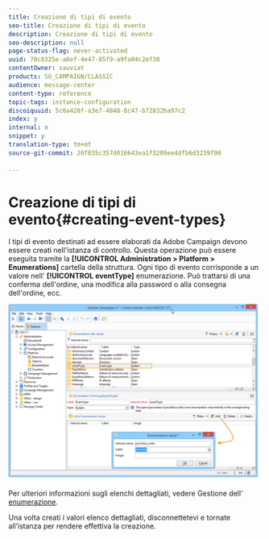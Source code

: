 ```yaml
---
title: Creazione di tipi di evento
seo-title: Creazione di tipi di evento
description: Creazione di tipi di evento
seo-description: null
page-status-flag: never-activated
uuid: 70c8325e-a6ef-4e47-85f9-a9fa04c2ef30
contentOwner: sauviat
products: SG_CAMPAIGN/CLASSIC
audience: message-center
content-type: reference
topic-tags: instance-configuration
discoiquuid: 5c0a428f-a3e7-4848-8c47-b72832ba97c2
index: y
internal: n
snippet: y
translation-type: tm+mt
source-git-commit: 20f835c357d016643ea1f3209ee4dfb6d3239f90

---
```



# Creazione di tipi di evento{#creating-event-types}

I tipi di evento destinati ad essere elaborati da Adobe Campaign devono essere creati nell&#39;istanza di controllo. Questa operazione può essere eseguita tramite la **[!UICONTROL Administration > Platform > Enumerations]** cartella della struttura. Ogni tipo di evento corrisponde a un valore nell&#39; **[!UICONTROL eventType]** enumerazione. Può trattarsi di una conferma dell&#39;ordine, una modifica alla password o alla consegna dell&#39;ordine, ecc.

![](assets/messagecenter_eventtype_enum_001.png)

Per ulteriori informazioni sugli elenchi dettagliati, vedere Gestione dell&#39; [enumerazione](../../platform/using/managing-enumerations.md).

Una volta creati i valori elenco dettagliati, disconnettetevi e tornate all’istanza per rendere effettiva la creazione.
